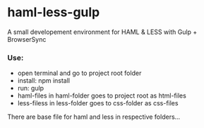 # haml-less-gulp
A small developement environment for HAML & LESS with Gulp + BrowserSync

### Use:
 - open terminal and go to project root folder
 - install: npm install
 - run: gulp
 - haml-files in haml-folder goes to project root as html-files
 - less-filess in less-folder goes to css-folder as css-files

 There are base file for haml and less in respective folders...




 
